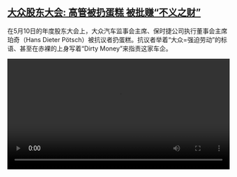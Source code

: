 <!--1683805625000-->
[大众股东大会: 高管被扔蛋糕 被批赚“不义之财”](https://www.dw.com/zh/%E5%A4%A7%E4%BC%97%E8%82%A1%E4%B8%9C%E5%A4%A7%E4%BC%9A:%20%E9%AB%98%E7%AE%A1%E8%A2%AB%E6%89%94%E8%9B%8B%E7%B3%95%20%E8%A2%AB%E6%89%B9%E8%B5%9A%E2%80%9C%E4%B8%8D%E4%B9%89%E4%B9%8B%E8%B4%A2%E2%80%9D/a-65590826)
------

<p>在5月10日的年度股东大会上，大众汽车监事会主席、保时捷公司执行董事会主席珀奇（Hans Dieter Pötsch）被抗议者扔蛋糕。抗议者举着“大众=强迫劳动”的标语、甚至在赤裸的上身写着“Dirty Money”来指责这家车企。</small></p><video src="https://tvdownloaddw-a.akamaihd.net/dwtv_video/flv/vdt_zh/2023/bchi230511_001_vwprotest_01r_AVC_1280x720.mp4" controls style="width:100%"></video>
